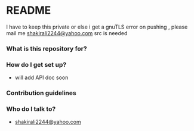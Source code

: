 # README #
I have to keep this private or else i get a gnuTLS error on pushing , please mail me shakirali2244@yahoo.com src is needed
### What is this repository for? ###


### How do I get set up? ###

* will add API doc soon

### Contribution guidelines ###


### Who do I talk to? ###

* shakirali2244@yahoo.com